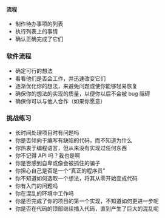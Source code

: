 #### 流程
* 制作待办事项的列表
* 执行列表上的事情
* 确认正确完成了它们

### 软件流程
* 确定可行的想法
* 看看他们是否会工作，并迅速改变它们
* 逐渐优化你的想法，来避免问题或使你能够轻易恢复
* 确保你的想法的实现的质量，以便你以后不会被 bug 阻碍
* 确保你可以与他人合作（如果你愿意）

### 挑战练习
* 长时间处理项目时有问题吗
* 你是否倾向于编写有缺陷的代码，而不知道为什么
* 你热衷于编程语言，但从来没有实现过任何东西
* 你不记得 API 吗？我也是啊
* 你是否感到自卑或像会被抓住的骗子
* 你担心自己是否是一个“真正的程序员”
* 你不知道如何选取一个想法，将其从零开始变成代码
* 你有入门的问题吗
* 你在混乱的环境中工作吗
* 你是否完成了你的项目的第一个实现，不知道如何更进一步呢
* 你是否在代码的顶部继续插入代码，直到产生了巨大的混乱呢

